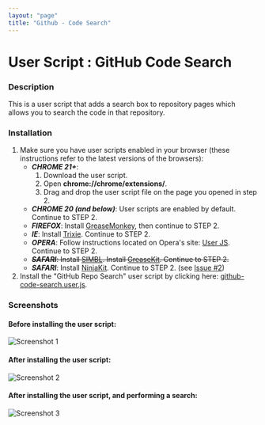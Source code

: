 ```yaml
---
layout: "page"
title: "Github - Code Search"
---
```

User Script : GitHub Code Search
================================

### Description ###

This is a user script that adds a search box to repository 
pages which allows you to search the code in that repository.


### Installation ###

1. Make sure you have user scripts enabled in your browser (these instructions refer to the latest versions of the browsers):  
    * ***CHROME 21+***:
      1. Download the user script.
      2. Open **chrome://chrome/extensions/**.
      3. Drag and drop the user script file on the page you opened in step 2.
    * ***CHROME 20 (and below)***: User scripts are enabled by default. Continue to STEP 2.
    * ***FIREFOX***: Install [GreaseMonkey](https://addons.mozilla.org/en-US/firefox/addon/greasemonkey/), then continue to STEP 2.
    * ***IE***: Install [Trixie](http://www.bhelpuri.net/Trixie/). Continue to STEP 2.
    * ***OPERA***: Follow instructions located on Opera's site: [User JS](http://www.opera.com/docs/userjs/). Continue to STEP 2.
    * &#x20;<del>***SAFARI***: Install [SIMBL](http://www.culater.net/software/SIMBL/SIMBL.php). Install [GreaseKit](http://8-p.info/greasekit/). Continue to STEP 2.</del>
    * ***SAFARI***: Install [NinjaKit](http://d.hatena.ne.jp/os0x/20100612/1276330696). Continue to STEP 2. (see [Issue #2](https://github.com/skratchdot/github-code-search.user.js/issues/2))
2. Install the "GitHub Repo Search" user script by clicking here: [github-code-search.user.js](https://github.com/skratchdot/github-code-search.user.js/raw/master/github-code-search.user.js).  

### Screenshots ###

#### Before installing the user script: ####
  
![Screenshot 1](https://github.com/skratchdot/github-code-search.user.js/raw/master/images/screen1.png)
  
#### After installing the user script: ####
  
![Screenshot 2](https://github.com/skratchdot/github-code-search.user.js/raw/master/images/screen2.png)
  
#### After installing the user script, and performing a search: ####
  
![Screenshot 3](https://github.com/skratchdot/github-code-search.user.js/raw/master/images/screen3.png)
  
  